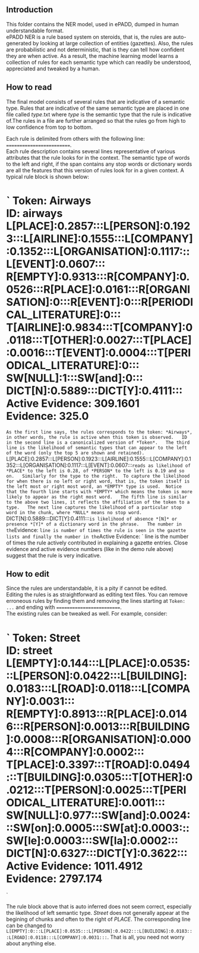 ## Introduction
This folder contains the NER model, used in ePADD, dumped in human understandable format.  
ePADD NER is a rule based system on steroids, that is, the rules are auto-generated by looking at large collection of entities (gazettes).
Also, the rules are probabilistic and not deterministic, that is they can tell how confident they are when active. 
As a result, the machine learning model learns a collection of rules for each semantic type which can readily be understood, appreciated and tweaked by a human.

## How to read

The final model consists of several rules that are indicative of a semantic type. 
Rules that are indicative of the same semantic type are placed in one file called *type*.txt where *type* is the semantic type that the rule is indicative of.The rules in a file are further arranged so that the rules go from high to low confidence from top to bottom.

Each rule is delimited from others with the following line:  
`========================`.  
Each rule description contains several lines representative of various attributes that the rule looks for in the context.
The semantic type of words to the left and right, if the span contains any stop words or dictionary words are all the features that this version of rules look for in a given context.
A typical rule block is shown below:

`
Token: Airways  
ID: airways  
L[PLACE]:0.2857:::L[PERSON]:0.1923:::L[AIRLINE]:0.1555:::L[COMPANY]:0.1352:::L[ORGANISATION]:0.1117:::L[EVENT]:0.0607:::  
R[EMPTY]:0.9313:::R[COMPANY]:0.0526:::R[PLACE]:0.0161:::R[ORGANISATION]:0:::R[EVENT]:0:::R[PERIODICAL\_LITERATURE]:0:::  
T[AIRLINE]:0.9834:::T[COMPANY]:0.0118:::T[OTHER]:0.0027:::T[PLACE]:0.0016:::T[EVENT]:0.0004:::T[PERIODICAL\_LITERATURE]:0:::  
SW[NULL]:1:::SW[and]:0:::  
DICT[N]:0.5889:::DICT[Y]:0.4111:::  
Active Evidence: 309.1601  
Evidence: 325.0  
========================
`
As the first line says, the rules corresponds to the token: *Airways*, in other words, the rule is active when this token is observed.  
ID in the second line is a canonicalized version of *Token*.  
The third line is the likelihood of semantic types that can appear to the left of the word (only the top 5 are shown and retained). 
`L[PLACE]:0.2857:::L[PERSON]:0.1923:::L[AIRLINE]:0.1555:::L[COMPANY]:0.1352:::L[ORGANISATION]:0.1117:::L[EVENT]:0.0607:::` reads as likelihood of *PLACE* to the left is 0.28, of *PERSON* to the left is 0.19 and so on.  
Similarly for the type to the right. 
To capture the likelihood for when there is no left or right word, that is, the token itself is the left most or right most word, an *EMPTY* type is used. 
Notice that the fourth line starts with *EMPTY* which means the token is more likely to appear as the right most word.  
The fifth line is similar to the above two lines, it reflects the affiliation of the token to a type.  
The next line captures the likelihood of a particular stop word in the chunk, where *NULL* means no stop word.  
`DICT[N]:0.5889:::DICT[Y]:0.4111:::` is likelihood of absence *[N]* or presence *[Y]* of a dictionary word in the phrase.  
The number in the `Evidence: ` line is number of times the rule is seen in the gazette lists and finally the number in the `Active Evidence: ` line is the number of times the rule actively contributed in explaining a gazette entries.
Close evidence and active evidence numbers (like in the demo rule above) suggest that the rule is very indicative.

## How to edit

Since the rules are understandable, it is a pity if cannot be edited.  
Editing the rules is as straightforward as editing text files. 
You can remove erroneous rules by finding them and removing the lines starting at `Token: ...` and ending with `========================`.  
The existing rules can be tweaked as well. 
For example, consider:  

`
Token: Street  
ID: street  
L[EMPTY]:0.144:::L[PLACE]:0.0535:::L[PERSON]:0.0422:::L[BUILDING]:0.0183:::L[ROAD]:0.0118:::L[COMPANY]:0.0031:::  
R[EMPTY]:0.8913:::R[PLACE]:0.0146:::R[PERSON]:0.0013:::R[BUILDING]:0.0008:::R[ORGANISATION]:0.0004:::R[COMPANY]:0.0002:::  
T[PLACE]:0.3397:::T[ROAD]:0.0494:::T[BUILDING]:0.0305:::T[OTHER]:0.0212:::T[PERSON]:0.0025:::T[PERIODICAL_LITERATURE]:0.0011:::  
SW[NULL]:0.977:::SW[and]:0.0024:::SW[on]:0.0005:::SW[at]:0.0003:::SW[le]:0.0003:::SW[la]:0.0002:::  
DICT[N]:0.6327:::DICT[Y]:0.3622:::  
Active Evidence: 1011.4912  
Evidence: 2797.174  
========================
`

The rule block above that is auto inferred does not seem correct, especially the likelihood of left semantic type.
*Street* does not generally appear at the begining of chunks and often to the right of *PLACE*. 
The corresponding line can be changed to  
`L[EMPTY]:0:::L[PLACE]:0.0535:::L[PERSON]:0.0422:::L[BUILDING]:0.0183:::L[ROAD]:0.0118:::L[COMPANY]:0.0031:::`.
That is all, you need not worry about anything else. 
